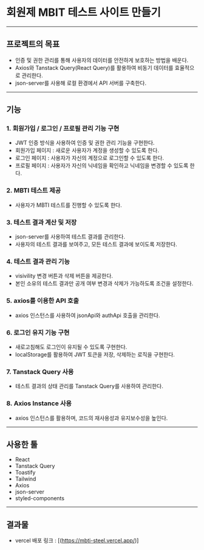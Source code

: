 # 회원제 MBIT 테스트 사이트 만들기
----
## 프로젝트의 목표
- 인증 및 권한 관리를 통해 사용자의 데이터를 안전하게 보호하는 방법을 배운다.
- Axios와 Tanstack Query(React Query)를 활용하여 비동기 데이터를 효율적으로 관리한다.
- json-server를 사용해 로컬 환경에서 API 서버를 구축한다.
----
## 기능
### 1. 회원가입 / 로그인 / 프로필 관리 기능 구현
- JWT 인증 방식을 사용하여 인증 및 권한 관리 기능을 구현한다.
- 회원가입 페이지 : 새로운 사용자가 계정을 생성할 수 있도록 한다.
- 로그인 페이지 : 사용자가 자신의 계정으로 로그인할 수 있도록 한다.
- 프로필 페이지 : 사용자가 자신의 닉네임을 확인하고 닉네임을 변경할 수 있도록 한다.
 
### 2. MBTI 테스트 제공  
- 사용자가 MBTI 테스트를 진행할 수 있도록 한다.

### 3. 테스트 결과 계산 및 저장
- json-server를 사용하여 테스트 결과를 관리한다.
- 사용자의 테스트 결과를 보여주고, 모든 테스트 결과에 보이도록 저장한다.

### 4. 테스트 결과 관리 기능
- visivility 변경 버튼과 삭제 버튼을 제공한다.
- 본인 소유의 테스트 결과만 공개 여부 변경과 삭제가 가능하도록 조건을 설정한다.

### 5. axios를 이용한 API 호출
- axios 인스턴스를 사용하여 jsonApi와 authApi 호출을 관리한다.

### 6. 로그인 유지 기능 구현
- 새로고침해도 로그인이 유지될 수 있도록 구현한다.
- localStorage를 활용하여 JWT 토큰을 저장, 삭제하는 로직을 구현한다.

### 7. Tanstack Query 사용
- 테스트 결과의 상태 관리를 Tanstack Query를 사용하여 관리한다.

### 8. Axios Instance 사용
- axios 인스턴스를 활용하며, 코드의 재사용성과 유지보수성을 높인다.

----
## 사용한 툴
- React
- Tanstack Query
- Toastify
- Tailwind
- Axios
- json-server
- styled-components
----
## 결과물
- vercel 배포 링크 : [(https://mbti-steel.vercel.app/)]
